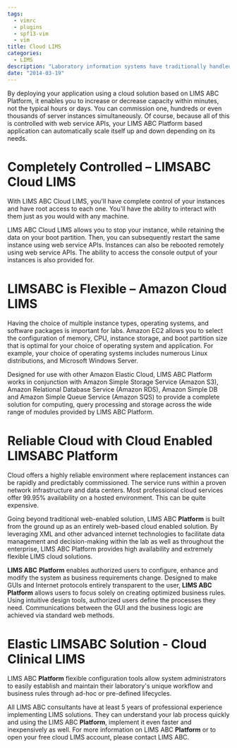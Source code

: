 ```yaml
---
tags:
  - vimrc
  - plugins
  - spf13-vim
  - vim
title: Cloud LIMS
categories:
  - LIMS
description: "Laboratory information systems have traditionally handled only the management and "
date: "2014-03-19"
---
```


By deploying your application using a cloud solution based on LIMS ABC Platform, it enables you to increase or decrease capacity within minutes, not the typical hours or days. You can commission one, hundreds or even thousands of server instances simultaneously. Of course, because all of this is controlled with web service APIs, your LIMS ABC Platform based application can automatically scale itself up and down depending on its needs.

# Completely Controlled – LIMSABC Cloud LIMS

With LIMS ABC Cloud LIMS, you'll have complete control of your instances and have root access to each one. You'll have the ability to interact with them just as you would with any machine.

LIMS ABC Cloud LIMS allows you to stop your instance, while retaining the data on your boot partition. Then, you can subsequently restart the same instance using web service APIs. Instances can also be rebooted remotely using web service APIs. The ability to access the console output of your instances is also provided for.

 

# LIMSABC is Flexible – Amazon Cloud LIMS

Having the choice of multiple instance types, operating systems, and software packages is important for labs. Amazon EC2 allows you to select the configuration of memory, CPU, instance storage, and boot partition size that is optimal for your choice of operating system and application. For example, your choice of operating systems includes numerous Linux distributions, and Microsoft Windows Server.

Designed for use with other Amazon Elastic Cloud, LIMS ABC Platform works in conjunction with Amazon Simple Storage Service (Amazon S3), Amazon Relational Database Service (Amazon RDS), Amazon Simple DB and Amazon Simple Queue Service (Amazon SQS) to provide a complete solution for computing, query processing and storage across the wide range of modules provided by LIMS ABC Platform.

# Reliable Cloud with Cloud Enabled LIMSABC Platform

Cloud offers a highly reliable environment where replacement instances can be rapidly and predictably commissioned. The service runs within a proven network infrastructure and data centers. Most professional cloud services offer 99.95% availability on a hosted environment. This can be quite expensive.

Going beyond traditional web-enabled solution, LIMS ABC **Platform** is built from the ground up as an entirely web-based cloud enabled solution. By leveraging XML and other advanced internet technologies to facilitate data management and decision-making within the lab as well as throughout the enterprise, LIMS ABC Platform provides high availability and extremely flexible LIMS cloud solutions.

**LIMS ABC** **Platform** enables authorized users to configure, enhance and modify the system as business requirements change. Designed to make GUIs and Internet protocols entirely transparent to the user, **LIMS ABC** **Platform** allows users to focus solely on creating optimized business rules. Using intuitive design tools, authorized users define the processes they need. Communications between the GUI and the business logic are achieved via standard web methods.

# Elastic LIMSABC Solution - Cloud Clinical LIMS

LIMS ABC **Platform** flexible configuration tools allow system administrators to easily establish and maintain their laboratory's unique workflow and business rules through ad-hoc or pre-defined lifecycles.

All LIMS ABC consultants have at least 5 years of professional experience implementing LIMS solutions. They can understand your lab process quickly and using the LIMS ABC **Platform**, implement it even faster and inexpensively as well. For more information on LIMS ABC **Platform** or to open your free cloud LIMS account, please contact LIMS ABC.